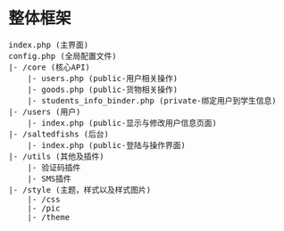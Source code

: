 # 整体框架
<pre>
index.php (主界面)
config.php (全局配置文件)
|- /core (核心API)    
    |- users.php (public-用户相关操作)
    |- goods.php (public-货物相关操作)
    |- students_info_binder.php (private-绑定用户到学生信息)
|- /users (用户)
    |- index.php (public-显示与修改用户信息页面)
|- /saltedfishs (后台)
    |- index.php (public-登陆与操作界面)
|- /utils (其他及插件)
    |- 验证码插件
    |- SMS插件
|- /style (主题，样式以及样式图片)
    |- /css 
    |- /pic
    |- /theme
</pre> 

